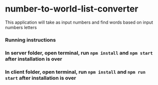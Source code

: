 # number-to-world-list-converter
This application will take as input numbers and find words based on input numbers letters

### Running instructions

### In server folder, open terminal, run `npm install` and `npm start` after installation is over

### In client folder, open terminal, run `npm install` and `npm run start` after installation is over

